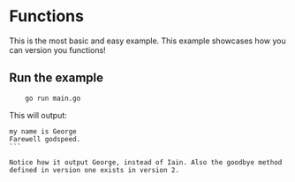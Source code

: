 # Functions

This is the most basic and easy example. This example showcases how you can version you functions!

## Run the example

```bash
    go run main.go 
```

This will output:

````
my name is George
Farewell godspeed.
```

Notice how it output George, instead of Iain. Also the goodbye method defined in version one exists in version 2.